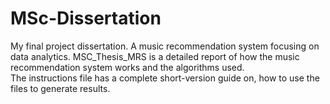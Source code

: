 # MSc-Dissertation
My final project dissertation. A music recommendation system focusing on data analytics.
MSC_Thesis_MRS is a detailed report of how the music recommendation system works and the algorithms used.  
The instructions file has a complete short-version guide on, how to use the files to generate results.
